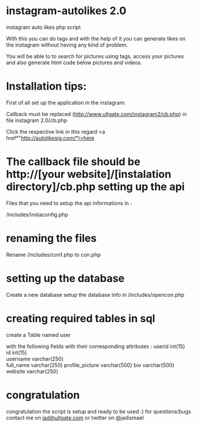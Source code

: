 instagram-autolikes 2.0
===================

instagram auto likes php script

With this you can do tags and with the help of it you can generate likes on the instagram without having any kind of problem.

You will be able to to search for pictures using tags, access your pictures and also generate html code below pictures and videos.

Installation tips:
===================

First of all set up the application in the instagram.

Callback must be replaced (http://www.ultgate.com/instagram2/cb.php) in  file instagram 2.0/cb.php 

Click the respective link in this regard <a href*"http://autolikesig.com/*)>here</a>

The callback file should be http://[your website]/[instalation directory]/cb.php
setting up the api
===================
Files that you need to setup the api informations in :

/includes/instaconfig.php

renaming the files
===================
Rename /includes/con1.php  to con.php

setting up the database
===================
Create a new database setup the database info in /includes/opencon.php

creating required tables in sql
===================
create  a Table named user

with the following fields with their corresponding attributes :
   userid 	int(15) 	
	id 	int(15) 		
	username 	varchar(250) 	
	full_name 	varchar(250) 
	profile_picture 	varchar(500) 
	bio 	varchar(500) 	
	website 	varchar(250) 
  
  congratulation
  ===================
  congratulation the script is setup and ready to be used :)
  for questions/bugs contact me on jad@ultgate.com or twitter on @jadismael
